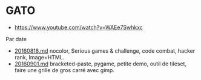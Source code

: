 
GATO
====

 * https://www.youtube.com/watch?v=WAEe7Swhkxc

Par date

 * [20160818.md](20160818.md) nocolor, Serious games & challenge, code combat, hacker rank, Image+HTML.
 * [20160901.md](20160901.md) bracketed-paste, pygame, petite demo, outil de tileset, faire une grille de gros carré avec gimp.

